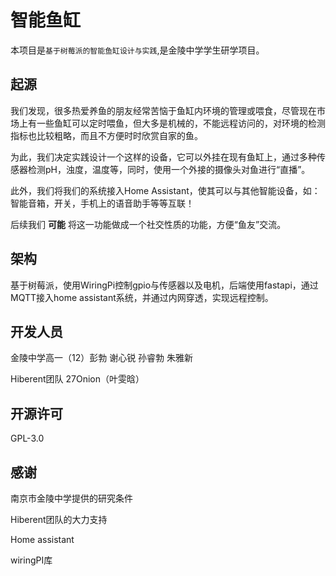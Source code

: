# 智能鱼缸
本项目是`基于树莓派的智能鱼缸设计与实践`,是金陵中学学生研学项目。

## 起源
我们发现，很多热爱养鱼的朋友经常苦恼于鱼缸内环境的管理或喂食，尽管现在市场上有一些鱼缸可以定时喂鱼，但大多是机械的，不能远程访问的，对环境的检测指标也比较粗略，而且不方便时时欣赏自家的鱼。

为此，我们决定实践设计一个这样的设备，它可以外挂在现有鱼缸上，通过多种传感器检测pH，浊度，温度等，同时，使用一个外接的摄像头对鱼进行“直播”。

此外，我们将我们的系统接入Home Assistant，使其可以与其他智能设备，如：智能音箱，开关，手机上的语音助手等等互联！

后续我们 **可能** 将这一功能做成一个社交性质的功能，方便“鱼友”交流。

## 架构
基于树莓派，使用WiringPi控制gpio与传感器以及电机，后端使用fastapi，通过MQTT接入home assistant系统，并通过内网穿透，实现远程控制。

## 开发人员

金陵中学高一（12）彭勃 谢心锐 孙睿勃 朱雅新

Hiberent团队 27Onion（叶雯晗）

## 开源许可

GPL-3.0

## 感谢

南京市金陵中学提供的研究条件

Hiberent团队的大力支持

Home assistant

wiringPI库




